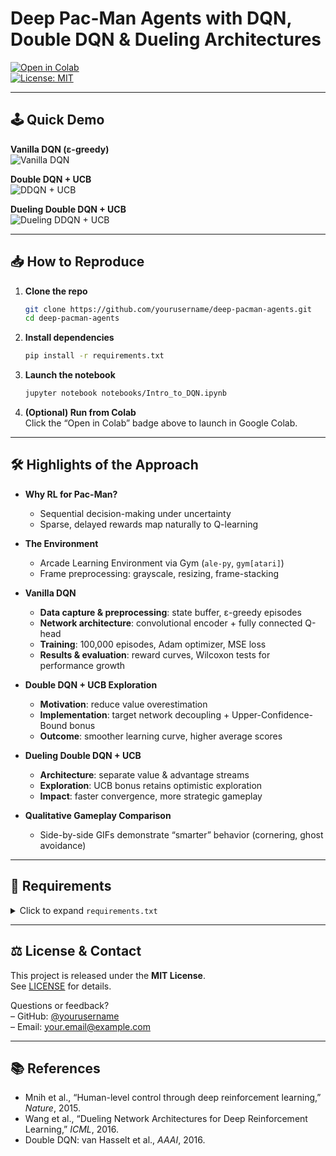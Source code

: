 # Deep Pac-Man Agents with DQN, Double DQN & Dueling Architectures

[![Open in Colab](https://colab.research.google.com/assets/colab-badge.svg)](https://colab.research.google.com/github/yourusername/deep-pacman-agents/blob/main/notebooks/Intro_to_DQN.ipynb)  
[![License: MIT](https://img.shields.io/badge/License-MIT-blue.svg)](LICENSE)

---

## 🕹️ Quick Demo

**Vanilla DQN (ε-greedy)**  
![Vanilla DQN](https://i.imgur.com/9ru85kU.gif)

**Double DQN + UCB**  
![DDQN + UCB](https://i.imgur.com/bBWylLN.gif)

**Dueling Double DQN + UCB**  
![Dueling DDQN + UCB](https://i.imgur.com/cCDxclc.gif)

---

## 📥 How to Reproduce

1. **Clone the repo**  
   ```bash
   git clone https://github.com/yourusername/deep-pacman-agents.git
   cd deep-pacman-agents
   ```

2. **Install dependencies**  
   ```bash
   pip install -r requirements.txt
   ```

3. **Launch the notebook**  
   ```bash
   jupyter notebook notebooks/Intro_to_DQN.ipynb
   ```

4. **(Optional) Run from Colab**  
   Click the “Open in Colab” badge above to launch in Google Colab.

---

## 🛠️ Highlights of the Approach

- **Why RL for Pac-Man?**  
  - Sequential decision-making under uncertainty  
  - Sparse, delayed rewards map naturally to Q-learning

- **The Environment**  
  - Arcade Learning Environment via Gym (`ale-py`, `gym[atari]`)  
  - Frame preprocessing: grayscale, resizing, frame-stacking

- **Vanilla DQN**  
  - **Data capture & preprocessing**: state buffer, ε-greedy episodes  
  - **Network architecture**: convolutional encoder + fully connected Q-head  
  - **Training**: 100,000 episodes, Adam optimizer, MSE loss  
  - **Results & evaluation**: reward curves, Wilcoxon tests for performance growth

- **Double DQN + UCB Exploration**  
  - **Motivation**: reduce value overestimation  
  - **Implementation**: target network decoupling + Upper-Confidence-Bound bonus  
  - **Outcome**: smoother learning curve, higher average scores

- **Dueling Double DQN + UCB**  
  - **Architecture**: separate value & advantage streams  
  - **Exploration**: UCB bonus retains optimistic exploration  
  - **Impact**: faster convergence, more strategic gameplay

- **Qualitative Gameplay Comparison**  
  - Side-by-side GIFs demonstrate “smarter” behavior (cornering, ghost avoidance)

---

## 📜 Requirements

<details>
<summary>Click to expand <code>requirements.txt</code></summary>

```text
ale-py>=0.8.1
gym[atari]>=0.25.0
numpy>=1.21
pandas>=1.3
matplotlib>=3.4
scikit-learn>=0.24
scipy>=1.7
torch>=1.10
torchvision>=0.11
opencv-python>=4.5
```
</details>

---

## ⚖️ License & Contact

This project is released under the **MIT License**.  
See [LICENSE](LICENSE) for details.

Questions or feedback?  
– GitHub: [@yourusername](https://github.com/yourusername)  
– Email: your.email@example.com

---

## 📚 References

- Mnih et al., “Human-level control through deep reinforcement learning,” *Nature*, 2015.  
- Wang et al., “Dueling Network Architectures for Deep Reinforcement Learning,” *ICML*, 2016.  
- Double DQN: van Hasselt et al., *AAAI*, 2016.  
